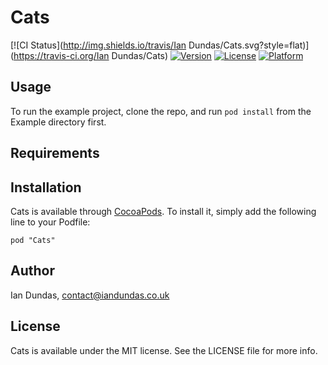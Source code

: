 # Cats

[![CI Status](http://img.shields.io/travis/Ian Dundas/Cats.svg?style=flat)](https://travis-ci.org/Ian Dundas/Cats)
[![Version](https://img.shields.io/cocoapods/v/Cats.svg?style=flat)](http://cocoadocs.org/docsets/Cats)
[![License](https://img.shields.io/cocoapods/l/Cats.svg?style=flat)](http://cocoadocs.org/docsets/Cats)
[![Platform](https://img.shields.io/cocoapods/p/Cats.svg?style=flat)](http://cocoadocs.org/docsets/Cats)

## Usage

To run the example project, clone the repo, and run `pod install` from the Example directory first.

## Requirements

## Installation

Cats is available through [CocoaPods](http://cocoapods.org). To install
it, simply add the following line to your Podfile:

    pod "Cats"

## Author

Ian Dundas, contact@iandundas.co.uk

## License

Cats is available under the MIT license. See the LICENSE file for more info.

